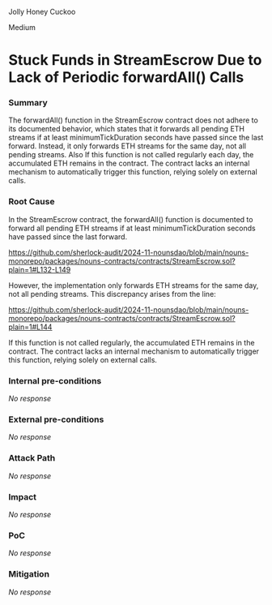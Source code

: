 Jolly Honey Cuckoo

Medium

# Stuck Funds in StreamEscrow Due to Lack of Periodic forwardAll() Calls

### Summary

The forwardAll() function in the StreamEscrow contract does not adhere to its documented behavior, which states that it forwards all pending ETH streams if at least minimumTickDuration seconds have passed since the last forward. Instead, it only forwards ETH streams for the same day, not all pending streams. Also If this function is not called regularly each day, the accumulated ETH remains in the contract. The contract lacks an internal mechanism to automatically trigger this function, relying solely on external calls.




### Root Cause

In the StreamEscrow contract, the forwardAll() function is documented to forward all pending ETH streams if at least minimumTickDuration seconds have passed since the last forward. 

https://github.com/sherlock-audit/2024-11-nounsdao/blob/main/nouns-monorepo/packages/nouns-contracts/contracts/StreamEscrow.sol?plain=1#L132-L149

However, the implementation only forwards ETH streams for the same day, not all pending streams. This discrepancy arises from the line:

https://github.com/sherlock-audit/2024-11-nounsdao/blob/main/nouns-monorepo/packages/nouns-contracts/contracts/StreamEscrow.sol?plain=1#L144

If this function is not called regularly, the accumulated ETH remains in the contract. The contract lacks an internal mechanism to automatically trigger this function, relying solely on external calls.




### Internal pre-conditions

_No response_

### External pre-conditions

_No response_

### Attack Path

_No response_

### Impact

_No response_

### PoC

_No response_

### Mitigation

_No response_